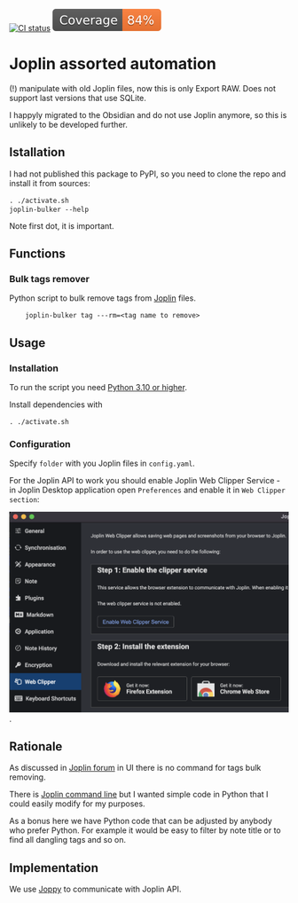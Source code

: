[![CI status](https://github.com/andgineer/joplin-bulker/workflows/CI/badge.svg)](https://github.com/andgineer/joplin-bulker/actions)
[![Coverage](https://raw.githubusercontent.com/andgineer/joplin-bulker/python-coverage-comment-action-data/badge.svg)](https://htmlpreview.github.io/?https://github.com/andgineer/joplin-bulker/blob/python-coverage-comment-action-data/htmlcov/index.html)
# Joplin assorted automation
(!) manipulate with old Joplin files, now this is only Export RAW.
Does not support last versions that use SQLite.

I happyly migrated to the Obsidian and do not use Joplin anymore, so this is unlikely to be developed further.

## Istallation

I had not published this package to PyPI, so you need to clone the repo and install it from sources:

    . ./activate.sh
    joplin-bulker --help

Note first dot, it is important.

## Functions

### Bulk tags remover

Python script to bulk remove tags from [Joplin](https://joplinapp.org) files.

        joplin-bulker tag ---rm=<tag name to remove>

## Usage

### Installation

To run the script you need [Python 3.10 or higher](https://www.python.org/getit/).

Install dependencies with

    . ./activate.sh

### Configuration

Specify `folder` with you Joplin files in `config.yaml`.

For the Joplin API to work you should enable Joplin Web Clipper Service - in Joplin Desktop application open `Preferences`
and enable it in `Web Clipper section`:

![](img/enable_clipper.png).

## Rationale

As discussed in [Joplin forum](https://discourse.joplinapp.org/t/add-or-remove-tags-for-multiple-notes/4368/6)
in UI there is no command for tags bulk removing.

There is [Joplin command line](https://joplinapp.org/terminal/) but I wanted simple
code in Python that I could easily modify for my purposes.

As a bonus here we have Python code that can be
adjusted by anybody who prefer Python.
For example it would be easy to filter by note title or to find all
dangling tags and so on.

## Implementation

We use [Joppy](https://github.com/marph91/joppy) to communicate with Joplin API.
